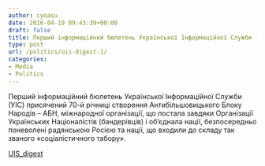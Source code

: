 ```yaml
---
author: cyoasu
date: 2016-04-19 09:43:39+00:00
draft: false
title: Перший інформаційний бюлетень Української Інформаційної Служби (УІС)
type: post
url: /politics/uis-digest-1/
categories:
- Media
- Politics
---
```


Перший інформаційний бюлетень Української Інформаційної Служби (УІС) присячений 70-й річниці створення Антибільшовицького Блоку Народів – АБН, міжнародної організації, що постала завдяки Організації Українських Націоналістів (бандерівців) і об’єднала нації, безпосередньо поневолені радянською Росією та нації, що входили до складу так званого «соціалістичного табору».

[UIS_digest](http://www.ozeukes.com/wp-content/uploads/2016/04/UIS_digest.pdf)
